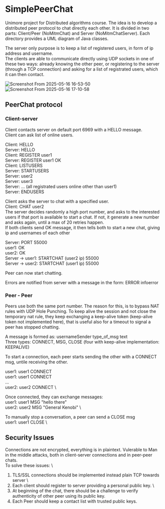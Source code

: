 
# SimplePeerChat

Unimore project for Distributed algorithms course. 
The idea is to develop a distributed peer protocol to chat directly each other.
It is divided in two parts: Client/Peer (NoMitmChat) and Server (NoMitmChatServer). Each directory provides a UML diagram of Java classes.

The server only purpose is to keep a list of registered users, in form of ip address and username. \
The clients are able to communicate directly using UDP sockets in one of these two ways: already knowing the other peer, or registering to the server (through a TCP connection) and asking for a list of registrated users, which it can then contact.

![Screenshot From 2025-05-16 16-53-50](https://github.com/user-attachments/assets/8ef044b2-aa08-4bf2-ae08-ed618a6ff736)
![Screenshot From 2025-05-16 17-10-58](https://github.com/user-attachments/assets/3a23b000-a6f1-4ddd-8880-7fd2dede8082)

## PeerChat protocol
### Client-server
Client contacts server on default port 6969 with a HELLO message. \
Client can ask list of online users.

Client: HELLO \
Server: HELLO \
Client: REGISTER user1 \
Server: REGISTER user1 OK \
Client: LISTUSERS \
Server: STARTUSERS \
Server: user2 \
Server: user3 \
Server: ... (all registrated users online other than user1) \
Server: ENDUSERS

Client asks the server to chat with a specified user. \
Client: CHAT user2 \
The server decides randomly a high port number, and asks to the interested users if that port is available to start a chat. If not, it generate a new number and asks again, until a max of 20 retries happen. \
If both clients send OK message, it then tells both to start a new chat, giving ip and usernames of each other

Server: PORT 55000 \
user1: OK \
user2: OK \
Server -> user1: STARTCHAT (user2 ip) 55000 \
Server -> user2: STARTCHAT (user1 ip) 55000 

Peer can now start chatting.

Errors are notified from server with a message in the form: ERROR infoerror

### Peer - Peer 
Peers use both the same port number. The reason for this, is to bypass NAT rules with UDP Hole Punching. To keep alive the session and not close the temporary nat rule, they keep exchanging a keep-alive token (keep-alive token not implemented here), that is useful also for a timeout to signal a peer has stopped chatting.

A message is formed as: usernameSender type_of_msg text \
Three types: CONNECT, MSG, CLOSE (four with keep-alive implementation: KEEPALIVE)

To start a connection, each peer starts sending the other with a CONNECT msg, untile receiving the other.

user1: user1 CONNECT \
user1: user1 CONNECT \
... \
user2: user2 CONNECT \

Once connected, they can exchange messages: \
user1: user1 MSG "hello there" \
user2: user2 MSG "General Kenobi" \

To manually stop a conversation, a peer can send a CLOSE msg \
user1: user1 CLOSE \

## Security Issues
Connections are not encrypted, everything is in plaintext.
Vulerable to Man in the middle attacks, both in client-server connections and in peer-peer chats. \
To solve these issues: \
1) TLS/SSL connections should be implemented instead plain TCP towards server \
2) Each client should register to server providing a personal public key. \
3) At beginning of the chat, there should be a challenge to verify authenticity of other peer using its public key.
4) Each Peer should keep a contact list with trusted public keys.
